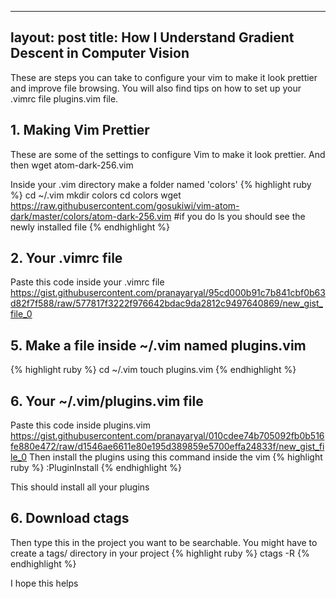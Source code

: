 
---
layout: post
title:  How I Understand Gradient Descent in Computer Vision
---

These are steps you can take to configure your vim to make it look prettier and improve file browsing. You will also find tips on how to set up your .vimrc file plugins.vim file.

## 1. Making Vim Prettier
These are some of the settings to configure Vim to make it look prettier. And then wget atom-dark-256.vim

Inside your .vim directory make a folder named 'colors'
{% highlight ruby %}
cd ~/.vim
mkdir colors
cd colors
wget https://raw.githubusercontent.com/gosukiwi/vim-atom-dark/master/colors/atom-dark-256.vim
#if you do ls you should see the newly installed file
{% endhighlight %}


## 2. Your .vimrc file
Paste this code inside your .vimrc file
https://gist.githubusercontent.com/pranayaryal/95cd000b91c7b841cbf0b63d82f7f588/raw/577817f3222f976642bdac9da2812c9497640869/new_gist_file_0

## 5. Make a file inside ~/.vim named plugins.vim
{% highlight ruby %}
cd ~/.vim
touch plugins.vim
{% endhighlight %}


## 6. Your ~/.vim/plugins.vim file
Paste this code inside plugins.vim
https://gist.githubusercontent.com/pranayaryal/010cdee74b705092fb0b516fe880e472/raw/d1546ae6611e80e195d389859e5700effa24833f/new_gist_file_0
Then install the plugins using this command inside the vim
{% highlight ruby %}
:PluginInstall
{% endhighlight %}

This should install all your plugins

## 6. Download ctags
Then type this in the project you want to be searchable. You might have to create a tags/ directory in your project
{% highlight ruby %}
ctags -R
{% endhighlight %}

I hope this helps
